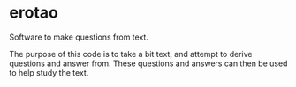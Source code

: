 # erotao
Software to make questions from text.

The purpose of this code is to take a bit text, and attempt to derive questions and answer from.  These questions and answers can then be used to help study the text.
